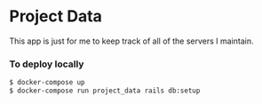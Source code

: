 # Project Data

This app is just for me to keep track of all of the servers I maintain.

### To deploy locally

```bash
$ docker-compose up
$ docker-compose run project_data rails db:setup
```
